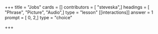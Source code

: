+++
title = "Jobs"
cards = []
contributors = [ "steveska",]
headings = [ "Phrase", "Picture", "Audio",]
type = "lesson"
[[interactions]]
answer = 1
prompt = [ 0, 2,]
type = "choice"

+++
